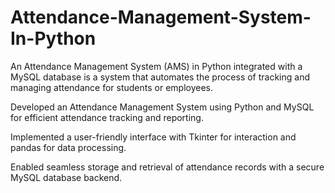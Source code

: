 # Attendance-Management-System-In-Python
An Attendance Management System (AMS) in Python integrated with a MySQL database is a system that automates the process of tracking and managing attendance for students or employees.


Developed an Attendance Management System using Python and MySQL for efficient attendance tracking and reporting.

Implemented a user-friendly interface with Tkinter for interaction and pandas for data processing.

Enabled seamless storage and retrieval of attendance records with a secure MySQL database backend.
